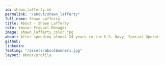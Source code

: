 ```yaml
---
id: shawn_lafferty.md
permalink: "/about/shawn_lafferty"
full_name: Shawn Lafferty
title: About - Shawn Lafferty
role: Senior Product Manager
image: shawn_lafferty_color.jpg
about: After spending almost 24 years in the U.S. Navy, Special Operations and Intelligence Community, Shawn prides himself as a divergent thinker that uses his problem-solving skills to drive results in extremely fast paced and diverse environments. He has a proven track record of leading cross-functional teams in delivering customer-focused enterprise applications for the DoD. His areas of expertise include Team Strategy, Product Strategy & Road maps, Enterprise Product Development using Agile methodologies, Business Process Mapping, Change Management, Program & Portfolio Management and Talent Acquisition. Shawn is excited about joining Raft and is deeply invested in assisting our clients in forecasting their offensive and defensive cyber capability gaps. He is passionate about collaborative innovative thinking and believes that the more we start building today, the earlier the Warfighter will have the tools they need to complete their mission objectives. Shawn loves Chicago sports teams, traveling with his family and his favorite Marvel character is Deadpool. 
github: 
linkedin: 
featimg: "/assets/aboutBanner1.jpg"
layout: about/profile
---
```

